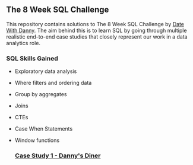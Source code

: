 ## The 8 Week SQL Challenge
This repository contains solutions to The 8 Week SQL Challenge by [Date With Danny](https://8weeksqlchallenge.com/). The aim behind this is to learn SQL by going through multiple realistic end-to-end case studies that closely represent our work in a data analytics role.

### SQL Skills Gained
- Exploratory data analysis
- Where filters and ordering data
- Group by aggregates
- Joins
- CTEs
- Case When Statements
- Window functions

  ### [Case Study 1 - Danny's Diner](https://8weeksqlchallenge.com/case-study-1/)




